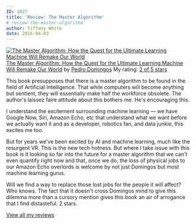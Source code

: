 ```yaml
---
ID: 1027
title: 'Review: The Master Algorithm'
# review-the-master-algorithm
author: Tiffany White
date: 2016-04-03
---
```



<a style="float: left; padding-right: 20px;" href="https://www.goodreads.com/book/show/25703680"><img src="https://d.gr-assets.com/books/1443169433m/25703680.jpg" alt="The Master Algorithm: How the Quest for the Ultimate Learning Machine Will Remake Our World" border="0" /></a>
<a href="https://www.goodreads.com/book/show/25703680">The Master Algorithm: How the Quest for the Ultimate Learning Machine Will Remake Our World</a> by <a href="https://www.goodreads.com/author/show/3242685">Pedro Domingos</a>
My rating: <a href="https://www.goodreads.com/review/show/1535488112">2 of 5 stars</a>

This book presupposes that there is a master algorithm to be found in the field of Artificial Intelligence. That while computers will become anything but sentient, they will essentially make half the workforce obsolete. The author's laissez faire attitude about this bothers me. He's encouraging this.

I understand the excitement surrounding machine learning — we have Google Now, Siri, Amazon Echo, etc that understand what we want before we actually want it and as a developer, robotics fan, and data junkie, this excites me too.

But for years we've been excited by AI and machine learning, much like the resurgent VR. This is the new tech hotness. But where I take issue with this book is it looking so far into the future for a master algorithm that we can't even quantify right now and that, once we do, the loss of physical jobs to our Amazon Echo overlords is welcome by not just Domingos but most machine learning gurus.

Will we find a way to replace those lost jobs for the people it will affect? Who knows. The fact that it doesn't cross Domingos mind to give this dilemma more than a cursory mention gives this book an air of arrogance that I find distasteful. 2 stars.

<a href="https://www.goodreads.com/review/show/1535488112">View all my reviews</a>
